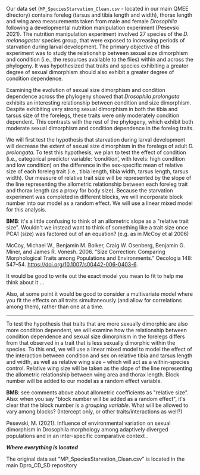 Our data set (`MP_SpeciesStarvation_Clean.csv` - located in our main QMEE directory) contains foreleg (tarsus and tibia length and width), thorax length and wing area measurements taken from male and female *Drosophila* following a developmental nutrition manipulation experiment (Pesevski 2021). The nutrition manipulation experiment involved 27 species of the *D. melanogaster* species group, that were exposed to increasing periods of starvation during larval development. The primary objective of this experiment was to study the relationship between sexual size dimorphism and condition (i.e., the resources available to the flies) within and across the phylogeny. It was hypothesized that traits and species exhibiting a greater degree of sexual dimorphism should also exhibit a greater degree of condition dependence.

Examining the evolution of sexual size dimorphism and condition dependence across the phylogeny showed that *Drosophila prolongata* exhibits an interesting relationship between condition and size dimorphism. Despite exhibiting very strong sexual dimorphism in both the tibia and tarsus size of the forelegs, these traits were only moderately condition dependent. This contrasts with the rest of the phylogeny, which exhibit both moderate sexual dimorphism and condition dependence in the foreleg traits. 

We will first test the hypothesis that starvation during larval development will decrease the extent of sexual size dimorphism in the forelegs of adult *D. prolongata*. To test this hypothesis, we plan to test the effect of condition (i.e., categorical predictor variable: ‘condition’, with levels: high condition and low condition) on the difference in the sex-specific mean of relative size of each foreleg trait (i.e., tibia length, tibia width, tarsus length, tarsus width). Our measure of relative trait size will be represented by the slope of the line representing the allometric relationship between each foreleg trait and thorax length (as a proxy for body size). Because the starvation experiment was completed in different blocks, we will incorporate block number into our model as a random effect.  We will use a linear mixed model for this analysis.

**BMB**: it's a little confusing to think of an allometric slope as a "relative trait size".  Wouldn't we instead want to think of something like a trait size once PCA1 (size) was factored out of an equation? (e.g. as in McCoy et al 2006)

McCoy, Michael W., Benjamin M. Bolker, Craig W. Osenberg, Benjamin G. Miner, and James R. Vonesh. 2006. “Size Correction: Comparing Morphological Traits among Populations and Environments.” Oecologia 148: 547–54. https://doi.org/10.1007/s00442-006-0403-6.

It would be good to write out the exact model you mean to fit to help me think about it ...

Also, at some point it would be good to consider a multivariate model where you fit the effects on all traits simultaneously (and allow for correlations among them), rather than one at a time.

---

To test the hypothesis that traits that are more sexually dimorphic are also more condition dependent, we will examine how the relationship between condition dependence and sexual size dimorphism in the forelegs differs from that observed in a trait that is less sexually dimorphic within the species. To this end, we will use a linear mixed model to model the effect of the interaction between condition and sex on relative tibia and tarsus length and width, as well as relative wing size – which will act as a within-species control. Relative wing size will be taken as the slope of the line representing the allometric relationship between wing area and thorax length. Block number will be added to our model as a random effect variable. 

**BMB**: see comments above about allometric coefficients as "relative size". Also: when you say "block number will be added as a random effect", it's clear that the block number is a *grouping variable*.  What will be allowed to vary among blocks? (Intercept only, or other traits/interactions as well?)

Pesevski, M. (2021). Influence of environmental variation on sexual dimorphism in Drosophila morphology among adaptively diverged populations and in an inter-specific comparative context .


***Where everything is located***

The original data set "MP_SpeciesStarvation_Clean.csv" is located in the main Dpro_CD_SD repository
